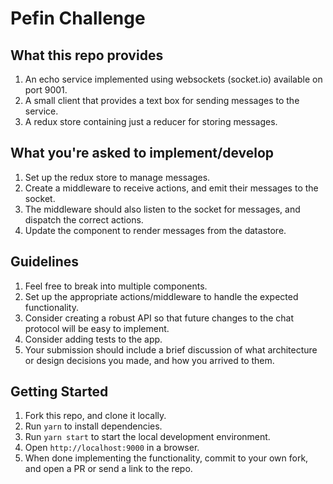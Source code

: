 # Pefin Challenge

## What this repo provides
1. An echo service implemented using websockets (socket.io) available on port 9001.
2. A small client that provides a text box for sending messages to the service.
3. A redux store containing just a reducer for storing messages.

## What you're asked to implement/develop
1. Set up the redux store to manage messages.
2. Create a middleware to receive actions, and emit their messages to the socket.
3. The middleware should also listen to the socket for messages, and dispatch the correct actions.
4. Update the <App /> component to render messages from the datastore.

## Guidelines
1. Feel free to break <App /> into multiple components.
2. Set up the appropriate actions/middleware to handle the expected functionality.
3. Consider creating a robust API so that future changes to the chat protocol will be easy to implement.
4. Consider adding tests to the app.
5. Your submission should include a brief discussion of what architecture or design decisions you made, and how you arrived to them.

## Getting Started
1. Fork this repo, and clone it locally.
2. Run `yarn` to install dependencies.
3. Run `yarn start` to start the local development environment.
4. Open `http://localhost:9000` in a browser.
5. When done implementing the functionality, commit to your own fork, and open a PR or send a link to the repo.
